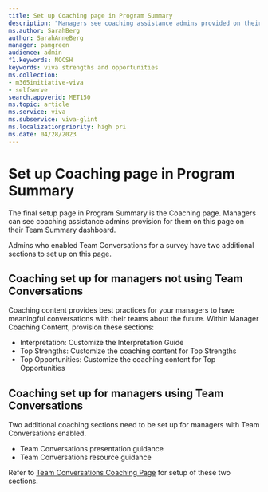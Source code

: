 ```yaml
---
title: Set up Coaching page in Program Summary
description: "Managers see coaching assistance admins provided on their Team Summary dashboard."
ms.author: SarahBerg
author: SarahAnneBerg
manager: pamgreen
audience: admin
f1.keywords: NOCSH
keywords: viva strengths and opportunities
ms.collection:  
- m365initiative-viva
- selfserve 
search.appverid: MET150 
ms.topic: article
ms.service: viva
ms.subservice: viva-glint
ms.localizationpriority: high pri
ms.date: 04/28/2023
---
```


# Set up Coaching page in Program Summary

The final setup page in Program Summary is the Coaching page. Managers can see coaching assistance admins provision for them on this page on their Team Summary dashboard.  

Admins who enabled Team Conversations for a survey have two additional sections to set up on this page. 

## Coaching set up for managers not using Team Conversations 

Coaching content provides best practices for your managers to have meaningful conversations with their teams about the future. Within Manager Coaching Content, provision these sections: 

- Interpretation: Customize the Interpretation Guide 
- Top Strengths: Customize the coaching content for Top Strengths 
- Top Opportunities: Customize the coaching content for Top Opportunities 

## Coaching set up for managers using Team Conversations

Two additional coaching sections need to be set up for managers with Team Conversations enabled. 

- Team Conversations presentation guidance 
- Team Conversations resource guidance  

Refer to [Team Conversations Coaching Page](https://www.microsoft.com) for setup of these two sections.

